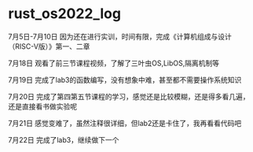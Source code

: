 # rust_os2022_log

7月5日-7月10日
因为还在进行实训，时间有限，完成《计算机组成与设计（RISC-V版）》第一、二章

7月18日
观看了前三节课程视频，了解了三叶虫OS,LibOS,隔离机制等

7月19日
完成了lab3的函数编写，没有想象中难，甚至都不需要操作系统知识

7月20日
完成了第四第五节课程的学习，感觉还是比较模糊，还是得多看几遍，还是直接看书做实验呢

7月21日
感觉变难了，虽然注释很详细，但lab2还是卡住了，我再看看代码吧

7月22日
完成了lab3，继续做下一个
